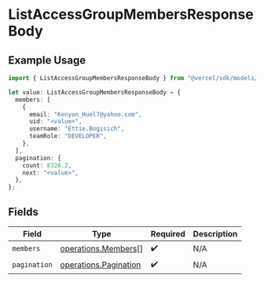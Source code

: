 # ListAccessGroupMembersResponseBody

## Example Usage

```typescript
import { ListAccessGroupMembersResponseBody } from "@vercel/sdk/models/operations";

let value: ListAccessGroupMembersResponseBody = {
  members: [
    {
      email: "Kenyon_Huel7@yahoo.com",
      uid: "<value>",
      username: "Ettie.Bogisich",
      teamRole: "DEVELOPER",
    },
  ],
  pagination: {
    count: 8326.2,
    next: "<value>",
  },
};
```

## Fields

| Field                                                          | Type                                                           | Required                                                       | Description                                                    |
| -------------------------------------------------------------- | -------------------------------------------------------------- | -------------------------------------------------------------- | -------------------------------------------------------------- |
| `members`                                                      | [operations.Members](../../models/operations/members.md)[]     | :heavy_check_mark:                                             | N/A                                                            |
| `pagination`                                                   | [operations.Pagination](../../models/operations/pagination.md) | :heavy_check_mark:                                             | N/A                                                            |